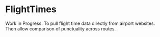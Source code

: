 # FlightTimes
Work in Progress. To pull flight time data directly from airport websites. Then allow comparison of punctuality across routes.
